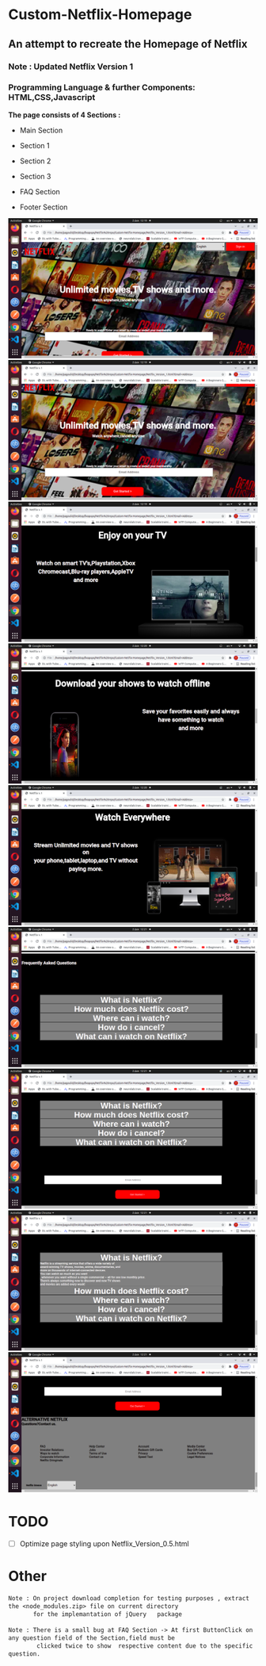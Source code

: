 # Custom-Netflix-Homepage
 ## An attempt to recreate the Homepage of Netflix
  ### Note : **Updated Netflix Version 1**
  ### Programming Language & further Components:  HTML,CSS,Javascript

**The page consists of 4 Sections :**
			
 * Main Section
		
 * Section 1
		
 * Section 2
		
 * Section 3
		
 * FAQ Section
		
 * Footer Section


![Main section sample ](https://github.com/pagoulid/Custom-Netflix-Homepage/blob/main/main1.png)
![Main section sample ](https://github.com/pagoulid/Custom-Netflix-Homepage/blob/main/main2.png)
![Section 1 sample ](https://github.com/pagoulid/Custom-Netflix-Homepage/blob/main/section1.png)
![Section 2 sample ](https://github.com/pagoulid/Custom-Netflix-Homepage/blob/main/section2.png)
![Section 3 sample ](https://github.com/pagoulid/Custom-Netflix-Homepage/blob/main/section3.png)
![Section 4 sample ](https://github.com/pagoulid/Custom-Netflix-Homepage/blob/main/section4.png)
![Section 4 sample ](https://github.com/pagoulid/Custom-Netflix-Homepage/blob/main/section41.png)
![Section 4 sample ](https://github.com/pagoulid/Custom-Netflix-Homepage/blob/main/section42.png)
![Footer section sample ](https://github.com/pagoulid/Custom-Netflix-Homepage/blob/main/footer.png)

# TODO

- [ ] Optimize page styling upon Netflix_Version_0.5.html
		
# Other
	
	Note : On project download completion for testing purposes , extract the <node_modules.zip> file on current directory  
	       for the implemantation of jQuery   package 
	
	Note : There is a small bug at FAQ Section -> At first ButtonClick on any question field of the Section,field must be 
	        clicked twice to show  respective content due to the specific question.

